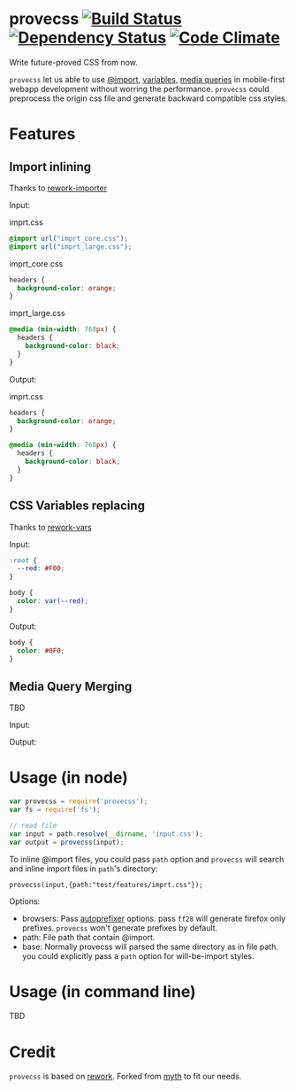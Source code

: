 provecss [![Build Status](https://travis-ci.org/mozilla-b2g/gaia.svg)](https://travis-ci.org/gasolin/provecss) [![Dependency Status](https://david-dm.org/gasolin/provecss.svg)](https://david-dm.org/gasolin/provecss) [![Code Climate](https://codeclimate.com/github/gasolin/provecss.png)](https://codeclimate.com/github/gasolin/provecss)
=======

Write future-proved CSS from now.

`provecss` let us able to use [@import](https://developer.mozilla.org/en-US/docs/Web/CSS/@import), [variables](https://developer.mozilla.org/en-US/docs/Web/CSS/Using_CSS_variables), [media queries](https://developer.mozilla.org/en-US/docs/Web/Guide/CSS/Media_queries) in mobile-first webapp development without worring the performance. `provecss` could preprocess the origin css file and generate backward compatible css styles.

Features
========

Import inlining
-----------------

Thanks to [rework-importer](https://github.com/simme/rework-importer)

Input:

imprt.css
```css
@import url("imprt_core.css");
@import url("imprt_large.css");
```

imprt_core.css
```css
headers {
  background-color: orange;
}
```

imprt_large.css
```css
@media (min-width: 768px) {
  headers {
    background-color: black;
  }
}
```

Output:

imprt.css
```css
headers {
  background-color: orange;
}

@media (min-width: 768px) {
  headers {
    background-color: black;
  }
}
```

CSS Variables replacing
--------------------------

Thanks to [rework-vars](https://github.com/visionmedia/rework-vars)

Input:

```css
:root {
  --red: #F00;
}

body {
  color: var(--red);
}
```

Output:

```css
body {
  color: #0F0;
}
```


Media Query Merging
----------------------

TBD

Input:


Output:


Usage (in node)
=================

```js
var provecss = require('provecss');
var fs = require('fs');

// read file
var input = path.resolve(__dirname, 'input.css');
var output = provecss(input);
```

To inline @import files, you could pass `path` option and `provecss` will search and inline import files in `path`'s directory:

```
provecss(input,{path:"test/features/imprt.css"});
```

Options:

* browsers: Pass [autoprefixer](https://github.com/ai/autoprefixer) options. pass `ff28` will generate firefox only prefixes. `provecss` won't generate prefixes by default.
* path: File path that contain @import.
* base: Normally provecss will parsed the same directory as in file path. you could explicitly pass a `path` option for will-be-import styles.

Usage (in command line)
==========================

TBD

Credit
========
`provecss` is based on [rework](https://github.com/reworkcss/rework).
Forked from [myth](https://github.com/segmentio/myth) to fit our needs.
